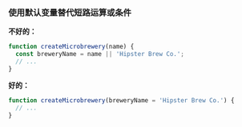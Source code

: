 ### 使用默认变量替代短路运算或条件

**不好的：**
```js
function createMicrobrewery(name) {
  const breweryName = name || 'Hipster Brew Co.';
  // ...
}

```

**好的：**
```js
function createMicrobrewery(breweryName = 'Hipster Brew Co.') {
  // ...
}

```
